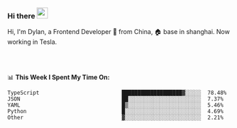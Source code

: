 ### Hi there <img src="https://media.giphy.com/media/hvRJCLFzcasrR4ia7z/giphy.gif" width="25px">

<!-- ![visitors](https://visitor-badge.glitch.me/badge?page_id=dislfyer.dislfyer) -->

Hi, I'm Dylan, a Frontend Developer 🚀 from China, 🏠 base in shanghai. Now working in Tesla.

<br/>
<br/>

📊 **This Week I Spent My Time On:**


<!--START_SECTION:waka-->

```text
TypeScript                          ███████████████████▓░░░░░  78.48%
JSON                                ██░░░░░░░░░░░░░░░░░░░░░░░  7.37%
YAML                                █▒░░░░░░░░░░░░░░░░░░░░░░░  5.46%
Python                              █░░░░░░░░░░░░░░░░░░░░░░░░  4.69%
Other                               ▓░░░░░░░░░░░░░░░░░░░░░░░░  2.21%
```

<!--END_SECTION:waka-->

<!--
**About Me:**
 -->
